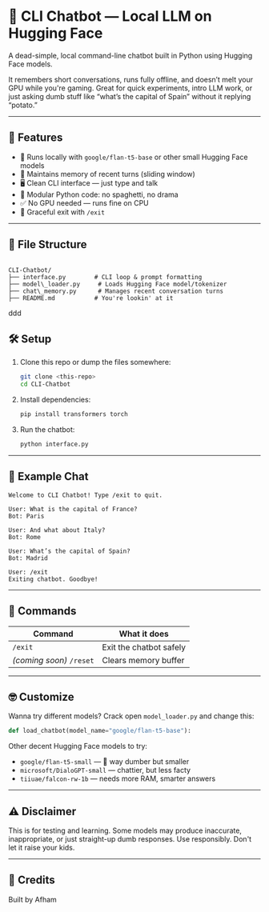 
# 🧠 CLI Chatbot — Local LLM on Hugging Face

A dead-simple, local command-line chatbot built in Python using Hugging Face models.

It remembers short conversations, runs fully offline, and doesn’t melt your GPU while you're gaming. Great for quick experiments, intro LLM work, or just asking dumb stuff like “what’s the capital of Spain” without it replying “potato.”

---

## 🚀 Features

- 🤖 Runs locally with `google/flan-t5-base` or other small Hugging Face models
- 🧠 Maintains memory of recent turns (sliding window)
- 🖥️ Clean CLI interface — just type and talk
- 🧼 Modular Python code: no spaghetti, no drama
- ✅ No GPU needed — runs fine on CPU
- 🛑 Graceful exit with `/exit`

---

## 📂 File Structure

  
  ```

CLI-Chatbot/
├── interface.py        # CLI loop & prompt formatting
├── model\_loader.py     # Loads Hugging Face model/tokenizer
├── chat\_memory.py      # Manages recent conversation turns
├── README.md           # You're lookin' at it

  ```


ddd

## 🛠️ Setup

1. Clone this repo or dump the files somewhere:
   ```bash
   git clone <this-repo>
   cd CLI-Chatbot


2. Install dependencies:

   ```bash
   pip install transformers torch
   ```

3. Run the chatbot:

   ```bash
   python interface.py
   ```

---

## 🧪 Example Chat

```
Welcome to CLI Chatbot! Type /exit to quit.

User: What is the capital of France?
Bot: Paris

User: And what about Italy?
Bot: Rome

User: What’s the capital of Spain?
Bot: Madrid

User: /exit
Exiting chatbot. Goodbye!
```

---

## 🔁 Commands

| Command                  | What it does            |
| ------------------------ | ----------------------- |
| `/exit`                  | Exit the chatbot safely |
| *(coming soon)* `/reset` | Clears memory buffer    |

---

## 🤓 Customize

Wanna try different models? Crack open `model_loader.py` and change this:

```python
def load_chatbot(model_name="google/flan-t5-base"):
```

Other decent Hugging Face models to try:

* `google/flan-t5-small` — 🐢 way dumber but smaller
* `microsoft/DialoGPT-small` — chattier, but less facty
* `tiiuae/falcon-rw-1b` — needs more RAM, smarter answers

---

## ⚠️ Disclaimer

This is for testing and learning. Some models may produce inaccurate, inappropriate, or just straight-up dumb responses. Use responsibly. Don't let it raise your kids.

---

## 🧠 Credits

Built by Afham 
